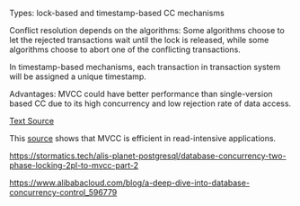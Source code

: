 Types: lock-based and timestamp-based CC mechanisms

Conflict resolution depends on the algorithms: Some algorithms choose to let the rejected transactions wait until the lock is released, while some algorithms choose to abort one of the conflicting transactions.

In timestamp-based mechanisms, each transaction in transaction system will be assigned a unique timestamp. 

Advantages: MVCC could have better performance than single-version based CC due to its high concurrency and low rejection rate of data access.


[Text Source](https://www.diva-portal.org/smash/get/diva2:934461/FULLTEXT01.pdf)

This [source](https://www.dpss.inesc-id.pt/~romanop/files/papers/mascots08.pdf) shows that MVCC is efficient in read-intensive applications. 

https://stormatics.tech/alis-planet-postgresql/database-concurrency-two-phase-locking-2pl-to-mvcc-part-2

https://www.alibabacloud.com/blog/a-deep-dive-into-database-concurrency-control_596779

